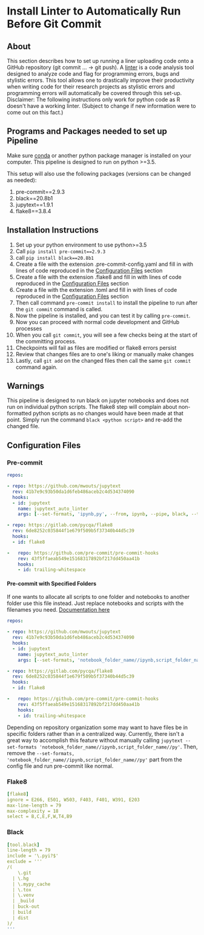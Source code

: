# Install Linter to Automatically Run Before Git Commit

## About

This section describes how to set up running a liner uploading code onto a GitHub repository (git commit ... -> git push).
A [linter](https://en.wikipedia.org/wiki/Lint_(software)) is a code analysis tool designed to analyze code and flag for programming errors, bugs and stylistic errors.
This tool allows one to drastically improve their productivity when writing code for their research projects as stylistic errors and programming errors will automatically be covered through this set-up.
Disclaimer: The following instructions only work for python code as R doesn't have a working linter. (Subject to change if new information were to come out on this fact.)

## Programs and Packages needed to set up Pipeline

Make sure [conda](https://docs.conda.io/projects/conda/en/latest/user-guide/install/download.html) or another python package manager is installed on your computer.
This pipeline is designed to run on python >=3.5.

This setup will also use the following packages (versions can be changed as needed):
1. pre-commit==2.9.3
2. black==20.8b1 
3. jupytext==1.9.1
4. flake8==3.8.4

## Installation Instructions

1. Set up your python environment to use python>=3.5 
2. Call ``pip install pre-commit==2.9.3``
3. call ``pip install black==20.8b1``
4. Create a file with the extension .pre-commit-config.yaml and fill in with lines of code reproduced in the [Configuration Files](#Pre-commit) section
5. Create a file with the extension .flake8 and fill in with lines of code reproduced in the [Configuration Files](#Flake8) section
6. Create a file with the extension .toml and fill in with lines of code reproduced in the [Configuration Files](#Black) section
7. Then call command ``pre-commit install`` to install the pipeline to run after the ``git commit`` command is called.
8. Now the pipeline is installed, and you can test it by calling ``pre-commit``.
9. Now you can proceed with normal code development and GitHub processes
10. When you call `git commit`, you will see a few checks being at the start of the committing process.
11. Checkpoints will fail as files are modified or flake8 errors persist
12. Review that changes files are to one's liking or manually make changes
13. Lastly, call ``git add`` on the changed files then call the same ``git commit`` command again.

## Warnings

This pipeline is designed to run black on jupyter notebooks and does not run on individual python scripts.
The flake8 step will complain about non-formatted python scripts as no changes would have been made at that point.
Simply run the command `black <python script>` and re-add the changed file.

## Configuration Files 

### Pre-commit

```yaml
repos:

- repo: https://github.com/mwouts/jupytext
  rev: 41b7e9c93b50da1d6feb486aceb2c4d534374090
  hooks:
  - id: jupytext
    name: jupytext_auto_linter
    args: [--set-formats, 'ipynb,py', --from, ipynb, --pipe, black, --to, py:light, --sync]

- repo: https://gitlab.com/pycqa/flake8
  rev: 6de8252c035844f1e679f509b5f37340b44d5c39
  hooks:
  - id: flake8

-   repo: https://github.com/pre-commit/pre-commit-hooks
    rev: 43f5ffaeab549e15168317892bf217dd450aa41b
    hooks:
    - id: trailing-whitespace
```

#### Pre-commit with Specified Folders

If one wants to allocate all scripts to one folder and notebooks to another folder use this file instead.
Just replace notebooks and scripts with the filenames you need. [Documentation here](https://github.com/mwouts/jupytext/blob/master/docs/config.md#per-notebook-configuration)

```yaml
repos:

- repo: https://github.com/mwouts/jupytext
  rev: 41b7e9c93b50da1d6feb486aceb2c4d534374090
  hooks:
  - id: jupytext
    name: jupytext_auto_linter
    args: [--set-formats, 'notebook_folder_name//ipynb,script_folder_name//py', --from, ipynb, --pipe, black, --to, py:light, --sync]

- repo: https://gitlab.com/pycqa/flake8
  rev: 6de8252c035844f1e679f509b5f37340b44d5c39
  hooks:
  - id: flake8

-   repo: https://github.com/pre-commit/pre-commit-hooks
    rev: 43f5ffaeab549e15168317892bf217dd450aa41b
    hooks:
    - id: trailing-whitespace
```

Depending on repository organization some may want to have files be in specific folders rather than in a centralized way.
Currently, there isn't a great way to accomplish this feature without manually calling ``jupytext --set-formats 'notebook_folder_name//ipynb,script_folder_name//py'``.
Then, remove the ``--set-formats, 'notebook_folder_name//ipynb,script_folder_name//py'`` part from the config file and run pre-commit like normal.

### Flake8

```yaml
[flake8]
ignore = E266, E501, W503, F403, F401, W391, E203
max-line-length = 79
max-complexity = 18
select = B,C,E,F,W,T4,B9
```

### Black

```yaml
[tool.black]
line-length = 79
include = '\.pyi?$'
exclude = '''
/(
    \.git
  | \.hg
  | \.mypy_cache
  | \.tox
  | \.venv
  | _build
  | buck-out
  | build
  | dist
)/
'''
```

